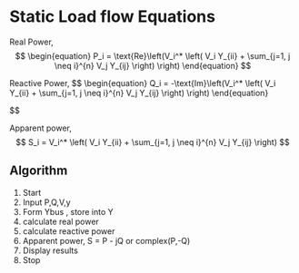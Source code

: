 # Static Load flow Equations
Real Power,
$$
\begin{equation}
P_i = \text{Re}\left(V_i^* \left( V_i Y_{ii} + \sum_{j=1, j \neq i}^{n} V_j Y_{ij} \right) \right)
\end{equation}
$$

Reactive Power,
$$
\begin{equation}
Q_i = -\text{Im}\left(V_i^* \left( V_i Y_{ii} + \sum_{j=1, j \neq i}^{n} V_j Y_{ij} \right) \right)
\end{equation}

$$

Apparent power,
$$
S_i = V_i^* \left( V_i Y_{ii} + \sum_{j=1, j \neq i}^{n} V_j Y_{ij} \right)
$$



## Algorithm

1. Start
2. Input P,Q,V,y
3. Form Ybus , store into Y
4. calculate real power
5. calculate reactive power
6. Apparent power, S = P - jQ or complex(P,-Q)
7. Display results
8. Stop